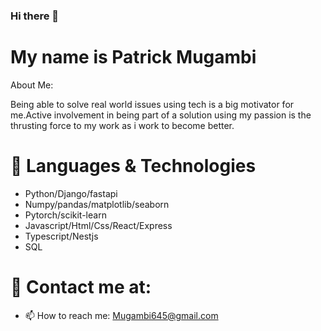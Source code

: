 ### Hi there 👋

# My name is Patrick Mugambi
<!--
**Mugambi645/Mugambi645** is a ✨ _special_ ✨ repository because its `README.md` (this file) appears on your GitHub profile.
-->
About Me:

Being able to solve real world issues using tech is a big motivator for me.Active involvement in being part of a solution using my passion is the thrusting force to my work as i work to become better.

# 🔭 Languages & Technologies

 - Python/Django/fastapi
 - Numpy/pandas/matplotlib/seaborn
 - Pytorch/scikit-learn
 - Javascript/Html/Css/React/Express
 - Typescript/Nestjs
 - SQL

# 💬 Contact me at:
- 📫 How to reach me: Mugambi645@gmail.com

